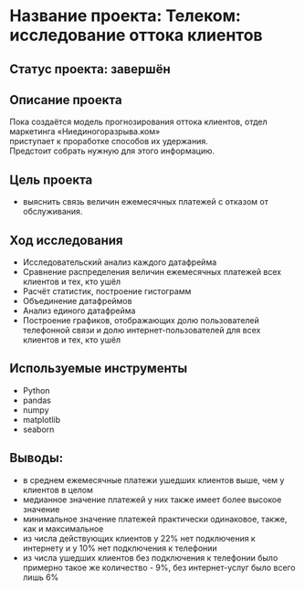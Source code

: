 # Название проекта: Телеком: исследование оттока клиентов
## Статус проекта: завершён
## Описание проекта
Пока создаётся модель прогнозирования оттока клиентов, отдел маркетинга «Ниединогоразрыва.ком» 
<br>приступает к проработке способов их удержания. 
<br>Предстоит собрать нужную для этого информацию.
## Цель проекта
- выяснить связь величин ежемесячных платежей с отказом от обслуживания.
## Ход исследования
- Исследовательский анализ каждого датафрейма
- Сравнение распределения величин ежемесячных платежей всех клиентов и тех, кто ушёл
- Расчёт статистик, построение гистограмм
- Объединение датафреймов
- Анализ единого датафрейма
- Построение графиков, отображающих долю пользователей телефонной связи и долю интернет-пользователей для всех клиентов и тех, кто ушёл
## Используемые инструменты
- Python
- pandas
- numpy
- matplotlib
- seaborn
## Выводы:
- в среднем ежемесячные платежи ушедших клиентов выше, чем у клиентов в целом
- медианное значение платежей у них также имеет более высокое значение
- минимальное значение платежей практически одинаковое, также, как и максимальное
- из числа действующих клиентов у 22% нет подключения к интернету и у 10% нет подключения к телефонии
- из числа ушедших клиентов без подключения к телефонии было примерно такое же количество - 9%, без интернет-услуг было всего лишь 6%